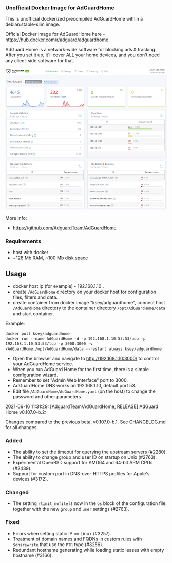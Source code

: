 ### Unofficial Docker Image for AdGuardHome
This is unofficial dockerized precompiled AdGuardHome within a debian:stable-slim image.

Official Docker Image for AdGuardHome here - https://hub.docker.com/r/adguard/adguardhome

AdGuard Home is a network-wide software for blocking ads & tracking. After you set it up, it'll cover ALL your home devices, and you don't need any client-side software for that.

![AdGuardHome](https://raw.githubusercontent.com/MrKsey/AdGuardHome/master/adh.PNG)

More info:
- https://github.com/AdguardTeam/AdGuardHome

### Requirements

* host with docker
* ~128 Mb RAM, ~100 Mb disk space 

## Usage

* docker host ip (for example) - 192.168.1.10 .
* create ```/AdGuardHome``` directory on your docker host for configuration files, filters and data.
* create container from docker image "ksey/adguardhome", connect host ```/AdGuardHome``` directory to the container directory ```/opt/AdGuardHome/data``` and start container.

Example:
```
docker pull ksey/adguardhome
docker run --name AdGuardHome -d -p 192.168.1.10:53:53/udp -p 192.168.1.10:53:53/tcp -p 3000:3000 -v /AdGuardHome:/opt/AdGuardHome/data --restart always ksey/adguardhome
```

* Open the browser and navigate to http://192.168.1.10:3000/ to control your AdGuardHome service.
* When you run AdGuard Home for the first time, there is a simple configuration wizard.
* Remember to set "Admin Web Interface" port to 3000.
* AdGuardHome DNS works on 192.168.1.10, default port 53.
* Edit file ```/AdGuardHome/AdGuardHome.yaml``` (on the host) to change the password and other parameters.




















































































































































































































































































































2021-06-16 11:31:29: [AdguardTeam/AdGuardHome, RELEASE] AdGuard Home v0.107.0-b.2:

Changes compared to the previous beta, v0.107.0-b.1. See [CHANGELOG.md] for all changes.

### Added

- The ability to set the timeout for querying the upstream servers (#2280).
- The ability to change group and user ID on startup on Unix (#2763).
- Experimental OpenBSD support for AMD64 and 64-bit ARM CPUs (#2439).
- Support for custom port in DNS-over-HTTPS profiles for Apple's devices (#3172).

### Changed

- The setting `rlimit_nofile` is now in the `os` block of the configuration file, together with the new `group` and `user` settings (#2763).

### Fixed

- Errors when setting static IP on Linux (#3257).
- Treatment of domain names and FQDNs in custom rules with `$dnsrewrite` that use the `PTR` type (#3256).
- Redundant hostname generating while loading static leases with empty hostname (#3166).

[CHANGELOG.md]: https://github.com/AdguardTeam/AdGuardHome/tree/v0.107.0-b.2/CHANGELOG.md
